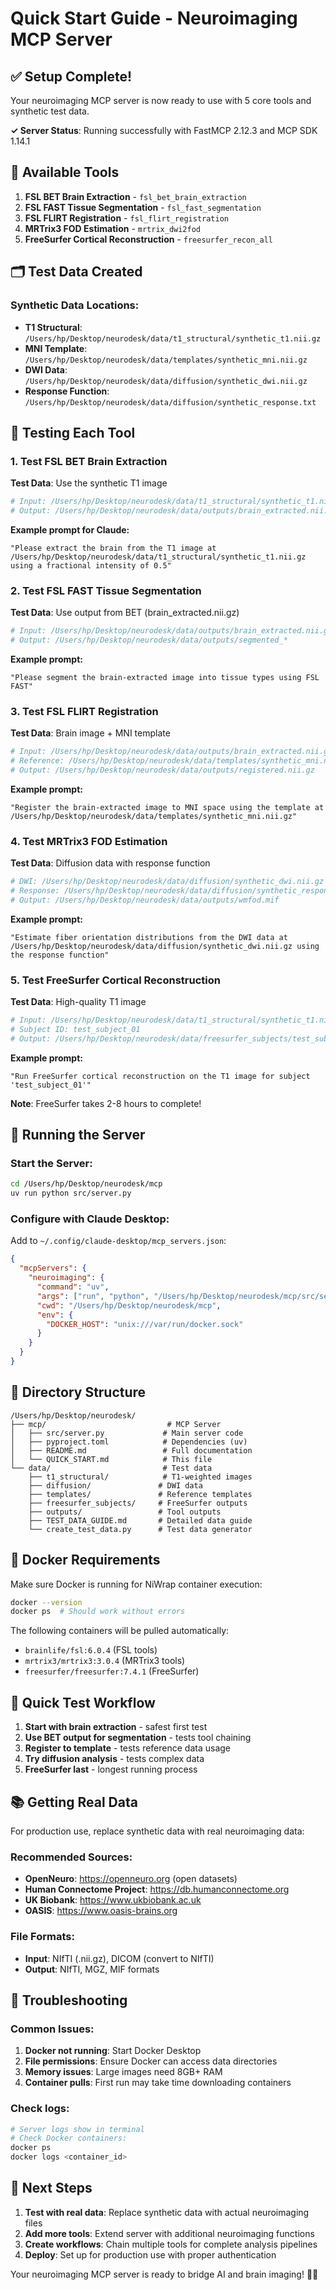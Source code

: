 # Quick Start Guide - Neuroimaging MCP Server

## ✅ Setup Complete!

Your neuroimaging MCP server is now ready to use with 5 core tools and synthetic test data.

**✓ Server Status**: Running successfully with FastMCP 2.12.3 and MCP SDK 1.14.1

## 🧠 Available Tools

1. **FSL BET Brain Extraction** - `fsl_bet_brain_extraction`
2. **FSL FAST Tissue Segmentation** - `fsl_fast_segmentation`
3. **FSL FLIRT Registration** - `fsl_flirt_registration`
4. **MRTrix3 FOD Estimation** - `mrtrix_dwi2fod`
5. **FreeSurfer Cortical Reconstruction** - `freesurfer_recon_all`

## 🗂️ Test Data Created

### Synthetic Data Locations:
- **T1 Structural**: `/Users/hp/Desktop/neurodesk/data/t1_structural/synthetic_t1.nii.gz`
- **MNI Template**: `/Users/hp/Desktop/neurodesk/data/templates/synthetic_mni.nii.gz`
- **DWI Data**: `/Users/hp/Desktop/neurodesk/data/diffusion/synthetic_dwi.nii.gz`
- **Response Function**: `/Users/hp/Desktop/neurodesk/data/diffusion/synthetic_response.txt`

## 🚀 Testing Each Tool

### 1. Test FSL BET Brain Extraction

**Test Data**: Use the synthetic T1 image
```bash
# Input: /Users/hp/Desktop/neurodesk/data/t1_structural/synthetic_t1.nii.gz
# Output: /Users/hp/Desktop/neurodesk/data/outputs/brain_extracted.nii.gz
```

**Example prompt for Claude:**
```
"Please extract the brain from the T1 image at /Users/hp/Desktop/neurodesk/data/t1_structural/synthetic_t1.nii.gz using a fractional intensity of 0.5"
```

### 2. Test FSL FAST Tissue Segmentation

**Test Data**: Use output from BET (brain_extracted.nii.gz)
```bash
# Input: /Users/hp/Desktop/neurodesk/data/outputs/brain_extracted.nii.gz
# Output: /Users/hp/Desktop/neurodesk/data/outputs/segmented_*
```

**Example prompt:**
```
"Please segment the brain-extracted image into tissue types using FSL FAST"
```

### 3. Test FSL FLIRT Registration

**Test Data**: Brain image + MNI template
```bash
# Input: /Users/hp/Desktop/neurodesk/data/outputs/brain_extracted.nii.gz
# Reference: /Users/hp/Desktop/neurodesk/data/templates/synthetic_mni.nii.gz
# Output: /Users/hp/Desktop/neurodesk/data/outputs/registered.nii.gz
```

**Example prompt:**
```
"Register the brain-extracted image to MNI space using the template at /Users/hp/Desktop/neurodesk/data/templates/synthetic_mni.nii.gz"
```

### 4. Test MRTrix3 FOD Estimation

**Test Data**: Diffusion data with response function
```bash
# DWI: /Users/hp/Desktop/neurodesk/data/diffusion/synthetic_dwi.nii.gz
# Response: /Users/hp/Desktop/neurodesk/data/diffusion/synthetic_response.txt
# Output: /Users/hp/Desktop/neurodesk/data/outputs/wmfod.mif
```

**Example prompt:**
```
"Estimate fiber orientation distributions from the DWI data at /Users/hp/Desktop/neurodesk/data/diffusion/synthetic_dwi.nii.gz using the response function"
```

### 5. Test FreeSurfer Cortical Reconstruction

**Test Data**: High-quality T1 image
```bash
# Input: /Users/hp/Desktop/neurodesk/data/t1_structural/synthetic_t1.nii.gz
# Subject ID: test_subject_01
# Output: /Users/hp/Desktop/neurodesk/data/freesurfer_subjects/test_subject_01/
```

**Example prompt:**
```
"Run FreeSurfer cortical reconstruction on the T1 image for subject 'test_subject_01'"
```

**Note**: FreeSurfer takes 2-8 hours to complete!

## 🔧 Running the Server

### Start the Server:
```bash
cd /Users/hp/Desktop/neurodesk/mcp
uv run python src/server.py
```

### Configure with Claude Desktop:
Add to `~/.config/claude-desktop/mcp_servers.json`:
```json
{
  "mcpServers": {
    "neuroimaging": {
      "command": "uv",
      "args": ["run", "python", "/Users/hp/Desktop/neurodesk/mcp/src/server.py"],
      "cwd": "/Users/hp/Desktop/neurodesk/mcp",
      "env": {
        "DOCKER_HOST": "unix:///var/run/docker.sock"
      }
    }
  }
}
```

## 📁 Directory Structure

```
/Users/hp/Desktop/neurodesk/
├── mcp/                           # MCP Server
│   ├── src/server.py             # Main server code
│   ├── pyproject.toml            # Dependencies (uv)
│   ├── README.md                 # Full documentation
│   └── QUICK_START.md            # This file
└── data/                         # Test data
    ├── t1_structural/            # T1-weighted images
    ├── diffusion/               # DWI data
    ├── templates/               # Reference templates
    ├── freesurfer_subjects/     # FreeSurfer outputs
    ├── outputs/                 # Tool outputs
    ├── TEST_DATA_GUIDE.md       # Detailed data guide
    └── create_test_data.py      # Test data generator
```

## 🐳 Docker Requirements

Make sure Docker is running for NiWrap container execution:
```bash
docker --version
docker ps  # Should work without errors
```

The following containers will be pulled automatically:
- `brainlife/fsl:6.0.4` (FSL tools)
- `mrtrix3/mrtrix3:3.0.4` (MRTrix3 tools)
- `freesurfer/freesurfer:7.4.1` (FreeSurfer)

## 🎯 Quick Test Workflow

1. **Start with brain extraction** - safest first test
2. **Use BET output for segmentation** - tests tool chaining
3. **Register to template** - tests reference data usage
4. **Try diffusion analysis** - tests complex data
5. **FreeSurfer last** - longest running process

## 📚 Getting Real Data

For production use, replace synthetic data with real neuroimaging data:

### Recommended Sources:
- **OpenNeuro**: https://openneuro.org (open datasets)
- **Human Connectome Project**: https://db.humanconnectome.org
- **UK Biobank**: https://www.ukbiobank.ac.uk
- **OASIS**: https://www.oasis-brains.org

### File Formats:
- **Input**: NIfTI (.nii.gz), DICOM (convert to NIfTI)
- **Output**: NIfTI, MGZ, MIF formats

## 🚨 Troubleshooting

### Common Issues:
1. **Docker not running**: Start Docker Desktop
2. **File permissions**: Ensure Docker can access data directories
3. **Memory issues**: Large images need 8GB+ RAM
4. **Container pulls**: First run may take time downloading containers

### Check logs:
```bash
# Server logs show in terminal
# Check Docker containers:
docker ps
docker logs <container_id>
```

## 🎉 Next Steps

1. **Test with real data**: Replace synthetic data with actual neuroimaging files
2. **Add more tools**: Extend server with additional neuroimaging functions
3. **Create workflows**: Chain multiple tools for complete analysis pipelines
4. **Deploy**: Set up for production use with proper authentication

Your neuroimaging MCP server is ready to bridge AI and brain imaging! 🧠🤖